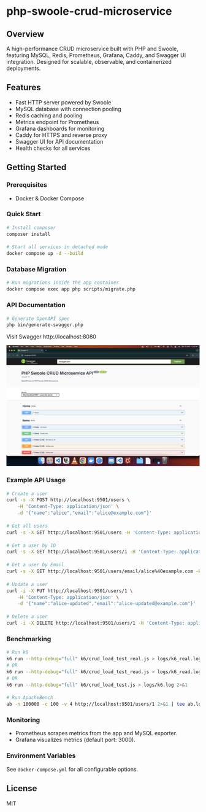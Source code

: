 # php-swoole-crud-microservice

## Overview

A high-performance CRUD microservice built with PHP and Swoole, featuring MySQL, Redis, Prometheus, Grafana, Caddy, and Swagger UI integration. Designed for scalable, observable, and containerized deployments.

## Features

- Fast HTTP server powered by Swoole
- MySQL database with connection pooling
- Redis caching and pooling
- Metrics endpoint for Prometheus
- Grafana dashboards for monitoring
- Caddy for HTTPS and reverse proxy
- Swagger UI for API documentation
- Health checks for all services

## Getting Started

### Prerequisites

- Docker & Docker Compose

### Quick Start

```bash
# Install composer
composer install

# Start all services in detached mode
docker compose up -d --build
```

### Database Migration

```bash
# Run migrations inside the app container
docker compose exec app php scripts/migrate.php
```

### API Documentation

```bash
# Generate OpenAPI spec
php bin/generate-swagger.php
```

Visit Swagger http://localhost:8080

![Preview](cover.png)

### Example API Usage

```bash
# Create a user
curl -s -X POST http://localhost:9501/users \
    -H 'Content-Type: application/json' \
    -d '{"name":"alice","email":"alice@example.com"}'

# Get all users
curl -s -X GET http://localhost:9501/users -H 'Content-Type: application/json' | jq

# Get a user by ID
curl -s -X GET http://localhost:9501/users/1 -H 'Content-Type: application/json' | jq

# Get a user by Email
curl -s -X GET http://localhost:9501/users/email/alice%40example.com -H 'Content-Type: application/json' | jq

# Update a user
curl -i -X PUT http://localhost:9501/users/1 \
    -H 'Content-Type: application/json' \
    -d '{"name":"alice-updated","email":"alice-updated@example.com"}'

# Delete a user
curl -i -X DELETE http://localhost:9501/users/1 -H 'Content-Type: application/json'
```

### Benchmarking

```bash
# Run k6 
k6 run --http-debug="full" k6/crud_load_test_real.js > logs/k6_real.log 2>&1
# OR
k6 run --http-debug="full" k6/crud_load_test_read.js > logs/k6_read.log 2>&1
# OR
k6 run --http-debug="full" k6/crud_load_test.js > logs/k6.log 2>&1

# Run ApacheBench
ab -n 100000 -c 100 -v 4 http://localhost:9501/users/1 2>&1 | tee ab.log
```

### Monitoring

- Prometheus scrapes metrics from the app and MySQL exporter.
- Grafana visualizes metrics (default port: 3000).

### Environment Variables

See `docker-compose.yml` for all configurable options.

## License

MIT